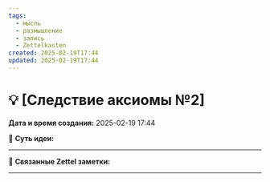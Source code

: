 ```yaml
---
tags:
  - мысль
  - размышление
  - запись
  - Zettelkasten
created: 2025-02-19T17:44
updated: 2025-02-19T17:44
---
```

# 💡  [Следствие аксиомы №2]

**Дата и время создания:** 2025-02-19 17:44

 💫 **Суть идеи:**
 

- - -

🔗 **Связанные Zettel заметки:**



------
